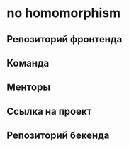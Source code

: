 # no homomorphism

## Репозиторий фронтенда

## Команда

## Менторы

## Ссылка на проект

## Репозиторий бекенда